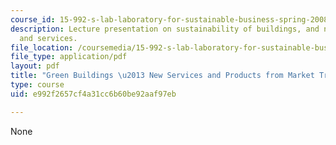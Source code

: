 ```yaml
---
course_id: 15-992-s-lab-laboratory-for-sustainable-business-spring-2008
description: Lecture presentation on sustainability of buildings, and new markets
  and services.
file_location: /coursemedia/15-992-s-lab-laboratory-for-sustainable-business-spring-2008/e992f2657cf4a31cc6b60be92aaf97eb_lec_15.pdf
file_type: application/pdf
layout: pdf
title: "Green Buildings \u2013 New Services and Products from Market Transformation"
type: course
uid: e992f2657cf4a31cc6b60be92aaf97eb

---
```

None